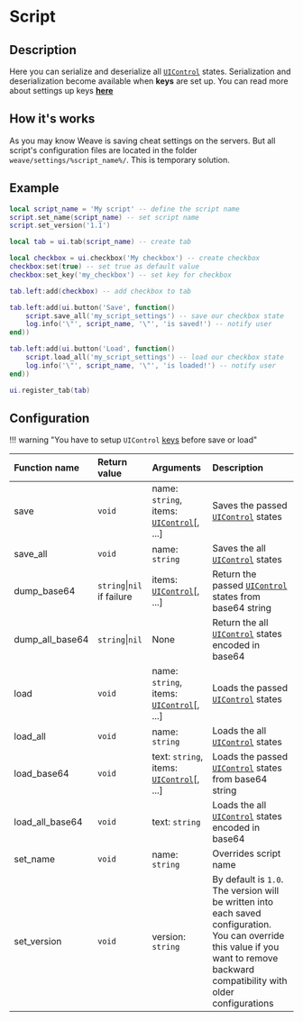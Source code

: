 # Script

## Description
Here you can serialize and deserialize all [`UIControl`](/types/ui/control) states. Serialization and deserialization become available when **keys** are set up. You can read more about settings up keys **[here](/types/ui/control/#keys)**

## How it's works
As you may know Weave is saving cheat settings on the servers. But all script's configuration files are located in the folder `weave/settings/%script_name%/`. This is temporary solution.

## Example

```lua
local script_name = 'My script' -- define the script name
script.set_name(script_name) -- set script name
script.set_version('1.1')

local tab = ui.tab(script_name) -- create tab

local checkbox = ui.checkbox('My checkbox') -- create checkbox
checkbox:set(true) -- set true as default value
checkbox:set_key('my_checkbox') -- set key for checkbox

tab.left:add(checkbox) -- add checkbox to tab

tab.left:add(ui.button('Save', function()
    script.save_all('my_script_settings') -- save our checkbox state
    log.info('\"', script_name, '\"', 'is saved!') -- notify user
end))

tab.left:add(ui.button('Load', function()
    script.load_all('my_script_settings') -- load our checkbox state
    log.info('\"', script_name, '\"', 'is loaded!') -- notify user
end))

ui.register_tab(tab)
```

## Configuration

!!! warning "You have to setup `UIControl` [keys](/types/ui/control/#keys) before save or load"

|Function name|Return value|Arguments|Description|
|:-|:-|:-|:-|
|save|`void`|name: `string`, items: [`UIControl`](/types/ui/control)[, ...]|Saves the passed [`UIControl`](/types/ui/control) states|
|save_all|`void`|name: `string`|Saves the all [`UIControl`](/types/ui/control) states|
|dump_base64|`string`\|`nil` if failure|items: [`UIControl`](/types/ui/control)[, ...]|Return the passed [`UIControl`](/types/ui/control) states from base64 string|
|dump_all_base64|`string`\|`nil`|None|Return the all [`UIControl`](/types/ui/control) states encoded in base64|
|load|`void`|name: `string`, items: [`UIControl`](/types/ui/control)[, ...]|Loads the passed [`UIControl`](/types/ui/control) states|
|load_all|`void`|name: `string`|Loads the all [`UIControl`](/types/ui/control) states|
|load_base64|`void`|text: `string`, items: [`UIControl`](/types/ui/control)[, ...]|Loads the passed [`UIControl`](/types/ui/control) states from base64 string|
|load_all_base64|`void`|text: `string`|Loads the all [`UIControl`](/types/ui/control) states encoded in base64|
|set_name|`void`|name: `string`|Overrides script name|
|set_version|`void`|version: `string`|By default is `1.0`. The version will be written into each saved configuration. You can override this value if you want to remove backward compatibility with older configurations|